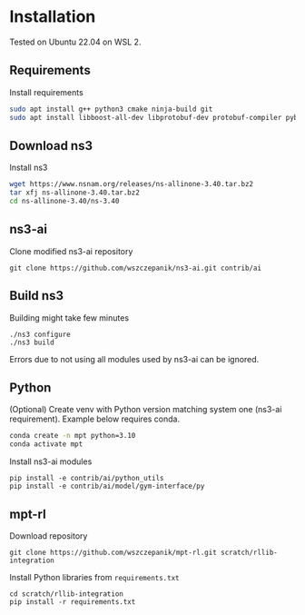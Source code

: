 # Installation
Tested on Ubuntu 22.04 on WSL 2.

## Requirements
Install requirements
```bash
sudo apt install g++ python3 cmake ninja-build git
sudo apt install libboost-all-dev libprotobuf-dev protobuf-compiler pybind11-dev
```

## Download ns3
Install ns3
```bash
wget https://www.nsnam.org/releases/ns-allinone-3.40.tar.bz2
tar xfj ns-allinone-3.40.tar.bz2
cd ns-allinone-3.40/ns-3.40
```

## ns3-ai
Clone modified ns3-ai repository
```
git clone https://github.com/wszczepanik/ns3-ai.git contrib/ai
```

## Build ns3
Building might take few minutes
```
./ns3 configure
./ns3 build
```
Errors due to not using all modules used by ns3-ai can be ignored.

## Python
(Optional) Create venv with Python version matching system one (ns3-ai requirement). Example below requires conda.
```bash
conda create -n mpt python=3.10
conda activate mpt
```
Install ns3-ai modules
```
pip install -e contrib/ai/python_utils
pip install -e contrib/ai/model/gym-interface/py
```

## mpt-rl
Download repository
```
git clone https://github.com/wszczepanik/mpt-rl.git scratch/rllib-integration
```
Install Python libraries from `requirements.txt`
```
cd scratch/rllib-integration
pip install -r requirements.txt
```
